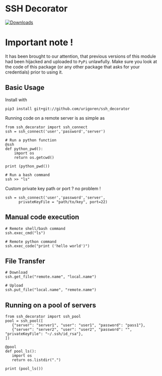 # SSH Decorator 
[![Downloads](http://pepy.tech/badge/ssh-decorator)](http://pepy.tech/count/ssh-decorator)
# Important note !
It has been brought to our attention, that previous versions of this module had been hijacked and uploaded to ``PyPi`` unlawfully.
Make sure you look at the code of this package (or any other package that asks for your credentials) prior to using it.
 
## Basic Usage
Install with

    pip3 install git+git://github.com/urigoren/ssh_decorator

Running code on a remote server is as simple as

    from ssh_decorator import ssh_connect
    ssh = ssh_connect('user','password','server')
    
    # Run a python function
    @ssh
    def python_pwd():
        import os
        return os.getcwd()
    
    print (python_pwd())
    
    # Run a bash command
    ssh >> "ls"

Custom private key path or port ? no problem !

    ssh = ssh_connect('user','password','server',
          privateKeyFile = "path/to/key", port=22)
## Manual code execution

    # Remote shell/bash command
    ssh.exec_cmd("ls")
    
    # Remote python command
    ssh.exec_code("print ('hello world')")
    
## File Transfer

    # Download
    ssh.get_file("remote.name", "local.name")
    
    # Upload
    ssh.put_file("local.name", "remote.name")    
    
## Running on a pool of servers

    from ssh_decorator import ssh_pool
    pool = ssh_pool([
       {"server": "server1", "user": "user1", "password": "pass1"},
       {"server": "server2", "user": "user2", "password": "", "privateKeyFile": "~/.ssh/id_rsa"},
    ])
    
    @pool
    def pool_ls():
       import os
       return os.listdir(".")

    print (pool_ls())
